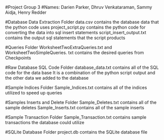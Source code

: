 #Project Group 3
#Names: Darien Parker, Dhruv Venkataraman, Sammy Aidja, Henry Redder

#Database Data Extraction Folder
data.csv contains the database data that the python code uses
project_script.py contains the python code for  converting the data into sql insert statements
script_insert_output.txt contains the output sql statements that the script products

#Queries Folder
WorksheetTwoExtraQueries.txt and WorksheetTwoSimpleQueries. txt contains the desired queries from Checkpoints

#Raw Database SQL Code Folder
database_data.txt contains all of the SQL code for the data base 
It is a combination of the python script output and the other data we added to the database

#Sample Indices Folder
Sample_Indices.txt contains all of the indices utilized to speed up queries

#Samples Inserts and Delete Folder
Sample_Deletes.txt contains all of the sample deletes
Sample_Inserts.txt contains all of the sample inserts

#Sample Transaction Folder
Sample_Transaction.txt contains sample transactions the database could utilize

#SQLite Database Folder
project.db contains the SQLite database file 

